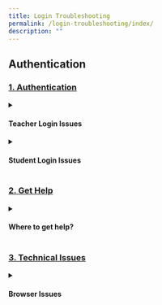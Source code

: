 ```yaml
---
title: Login Troubleshooting
permalink: /login-troubleshooting/index/
description: ""
---
```

<h2>Authentication</h2>

<h3><a id="authentication" target="_blank" href="../login-troubleshooting/authentication/index/">1. Authentication</a>
</h3>
<details>
 <summary><h4>Teacher Login Issues</h4></summary>

<ul>
  <li><a target="_blank" href="/teacher-user-guide/discover/about-resources/">Log in with MIMS (Teacher)</a></li>
  <li><a target="_blank" href="/teacher-user-guide/discover/communitygallery/">Reset SLS Password (Teacher)</a></li>
  <li><a target="_blank" href="/teacher-user-guide/discover/add-existing-activities-from-resources/">Password Reset Email</a></li>
  <li><a target="_blank" href="/teacher-user-guide/discover/add-existing-components-from-resources/">Locked Account</a></li>
</ul>
</details>
	
<details><summary><h4>Student Login Issues</h4></summary>
	
<ul>
  <li><a href="../login-troubleshooting/authentication/login-with-mims-student/" target="_blank">Log in with MIMS (Student)</a></li>
  <li><a href="../login-troubleshooting/authentication/reset-sls-password-student/" target="_blank">Reset SLS Password (Student)</a></li>
  <li><a href="../login-troubleshooting/authentication/forgot-sls-username/" target="_blank">Forgot SLS Username</a></li>
<li><a href="../login-troubleshooting/authentication/unsuccessful-password-reset-attempts/" target="_blank">Unsuccessful Password Reset Attempts</a></li>
<li><a href="../login-troubleshooting/authentication/unlock-account/" target="_blank">Unlock Account</a></li>
</ul>
</details>

<h3><a id="get-help" target="_blank" href="../login-troubleshooting/get-help/index/">2. Get Help</a>
</h3>
<details>
 <summary><h4>Where to get help?</h4></summary>

<ul>
  <li><a target="_blank" href="../login-troubleshooting/get-help/get-help-from-your-school/">Get Help from your School</a></li>
  <li><a target="_blank" href="../login-troubleshooting/get-help/contact-sls-helpdesk/">Contact SLS Helpdesk</a></li>
</ul>
</details>

<h3><a id="technical-issues" target="_blank" href="../login-troubleshooting/technical-issues/index/">3. Technical Issues</a>
</h3>
<details>
 <summary><h4>Browser Issues</h4></summary>

<ul>
  <li><a target="_blank" href="../login-troubleshooting/technical-issues/operating-system-and-browser-requirements/">Operating System and Browser Requirements</a></li>
  <li><a target="_blank" href="../login-troubleshooting/technical-issues/web-browser-troubleshooting-tips/">Web Browser Troubleshooting Tips</a></li>
  <li><a target="_blank" href="../login-troubleshooting/technical-issues/slow-site-loading/">Slow Site Loading</a></li>
</ul>
</details>